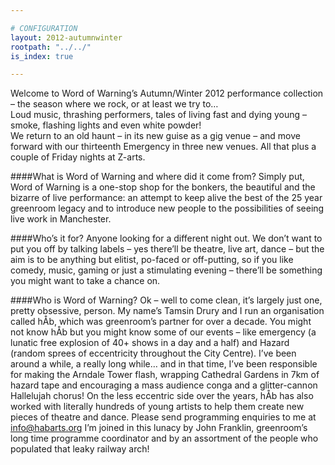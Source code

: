 ```yaml
---

# CONFIGURATION
layout: 2012-autumnwinter
rootpath: "../../"
is_index: true

---
```


Welcome to Word of Warning’s Autumn/Winter 2012 performance collection –  the season where we rock, or at least we try to…            
Loud music, thrashing performers, tales of living fast and dying young  – smoke, flashing lights and even white powder!            
We return to an old haunt – in its new guise as a gig venue – and move forward with our thirteenth Emergency in three new venues. All that plus a couple of Friday nights at Z-arts.          

####What is Word of Warning and where did it come from?
Simply put, Word of Warning is a one-stop shop for the bonkers, the beautiful and the bizarre of live performance: an attempt to keep alive the best of the 25 year greenroom legacy and to introduce new people to the possibilities of seeing live work in Manchester.          

####Who’s it for?
Anyone looking for a different night out.
We don’t want to put you off by talking labels – yes there’ll be theatre, live art, dance – but the aim is to be anything but elitist, po-faced or off-putting, so if you like comedy, music, gaming or just a stimulating evening – there’ll be something you might want to take a chance on.            

####Who is Word of Warning?
Ok – well to come clean, it’s largely just one, pretty obsessive, person.
My name’s Tamsin Drury and I run an organisation called hÅb, which was greenroom’s partner for over a decade. You might not know hÅb but you might know some of our events – like emergency (a lunatic free explosion of 40+ shows in a day and a half) and Hazard (random sprees of eccentricity throughout the City Centre).
I’ve been around a while, a really long while… and in that time, I’ve been responsible for making the Arndale Tower flash, wrapping Cathedral Gardens in 7km of hazard tape and encouraging a mass audience conga and a glitter-cannon Hallelujah chorus! On the less eccentric side over the years, hÅb has also worked with literally hundreds of young artists to help them create new pieces of theatre and dance.
Please send programming enquiries to me at info@habarts.org
I’m joined in this lunacy by John Franklin, greenroom’s long time programme coordinator and by an assortment of the people who populated that leaky railway arch!